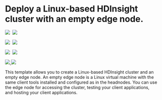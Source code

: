 # Deploy a Linux-based HDInsight cluster with an empty edge node.

<IMG SRC="https://azbotstorage.blob.core.windows.net/badges/101-hdinsight-linux-with-edge-node/PublicLastTestDate.svg" />&nbsp;
<IMG SRC="https://azbotstorage.blob.core.windows.net/badges/101-hdinsight-linux-with-edge-node/PublicDeployment.svg" />&nbsp;

<IMG SRC="https://azbotstorage.blob.core.windows.net/badges/101-hdinsight-linux-with-edge-node/FairfaxLastTestDate.svg" />&nbsp;
<IMG SRC="https://azbotstorage.blob.core.windows.net/badges/101-hdinsight-linux-with-edge-node/FairfaxDeployment.svg" />&nbsp;

<IMG SRC="https://azbotstorage.blob.core.windows.net/badges/101-hdinsight-linux-with-edge-node/BestPracticeResult.svg" />&nbsp;
<IMG SRC="https://azbotstorage.blob.core.windows.net/badges/101-hdinsight-linux-with-edge-node/CredScanResult.svg" />&nbsp;

<a href="https://portal.azure.com/#create/Microsoft.Template/uri/https%3A%2F%2Fraw.githubusercontent.com%2FAzure%2Fazure-quickstart-templates%2Fmaster%2F101-hdinsight-linux-with-edge-node%2Fazuredeploy.json" target="_blank">
    <img src="http://azuredeploy.net/deploybutton.png"/>
</a>
<a href="http://armviz.io/#/?load=https%3A%2F%2Fraw.githubusercontent.com%2FAzure%2Fazure-quickstart-templates%2Fmaster%2F101-hdinsight-linux-with-edge-node%2Fazuredeploy.json" target="_blank">
    <img src="http://armviz.io/visualizebutton.png"/>
</a>

This template allows you to create a Linux-based HDInsight cluster and an empty edge node. An empty edge node is a Linux virtual machine with the same client tools installed and configured as in the headnodes. You can use the edge node for accessing the cluster, testing your client applications, and hosting your client applications. 
